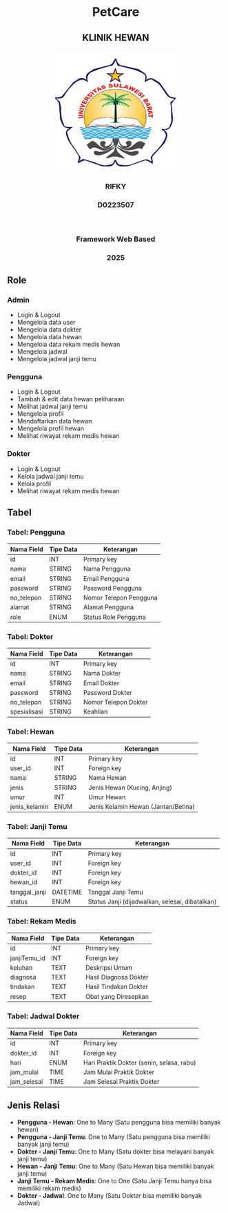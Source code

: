 # <p align="center" style="margin-bottom: 0px;">PetCare</p>
## <p align="center" style="margin-top: 0;">KLINIK HEWAN</p>

<p align="center">
  <img src="LOGO-UNSULBAR.png" width="300" alt="Deskripsi gambar" />
</p>

### <p align="center">RIFKY</p>
### <p align="center">D0223507</p></br>
### <p align="center">Framework Web Based</p>
### <p align="center">2025</p>

## Role

### Admin
- Login & Logout
- Mengelola data user
- Mengelola data dokter
- Mengelola data hewan
- Mengelola data rekam medis hewan
- Mengelola jadwal
- Mengelola jadwal janji temu

### Pengguna
- Login & Logout
- Tambah & edit data hewan peliharaan
- Melihat jadwal janji temu
- Mengelola profil
- Mendaftarkan data hewan
- Mengelola profil hewan
- Melihat riwayat rekam medis hewan

### Dokter
- Login & Logout
- Kelola jadwal janji temu
- Kelola profil
- Melihat riwayat rekam medis hewan

## Tabel

### Tabel: Pengguna
| Nama Field | Tipe Data | Keterangan                     |
|------------|-----------|--------------------------------|
| id         | INT       | Primary key                    |
| nama       | STRING    | Nama Pengguna                  |
| email      | STRING    | Email Pengguna                 |
| password   | STRING    | Password Pengguna              |
| no_telepon | STRING    | Nomor Telepon Pengguna         |
| alamat     | STRING    | Alamat Pengguna                |
| role       | ENUM      | Status Role Pengguna           |

### Tabel: Dokter
| Nama Field | Tipe Data | Keterangan                     |
|------------|-----------|--------------------------------|
| id         | INT       | Primary key                    |
| nama       | STRING    | Nama Dokter                    |
| email      | STRING    | Email Dokter                   |
| password   | STRING    | Password Dokter                |
| no_telepon | STRING    | Nomor Telepon Dokter           |
| spesialisasi | STRING  | Keahlian                       |

### Tabel: Hewan
| Nama Field | Tipe Data | Keterangan                     |
|------------|-----------|--------------------------------|
| id         | INT       | Primary key                    |
| user_id    | INT       | Foreign key                    |
| nama       | STRING    | Nama Hewan                     |
| jenis      | STRING    | Jenis Hewan (Kucing, Anjing)  |
| umur       | INT       | Umur Hewan                     |
| jenis_kelamin | ENUM   | Jenis Kelamin Hewan (Jantan/Betina) |

### Tabel: Janji Temu
| Nama Field | Tipe Data | Keterangan                     |
|------------|-----------|--------------------------------|
| id         | INT       | Primary key                    |
| user_id    | INT       | Foreign key                    |
| dokter_id  | INT       | Foreign key                    |
| hewan_id   | INT       | Foreign key                    |
| tanggal_janji | DATETIME | Tanggal Janji Temu          |
| status     | ENUM      | Status Janji (dijadwalkan, selesai, dibatalkan) |

### Tabel: Rekam Medis
| Nama Field | Tipe Data | Keterangan                     |
|------------|-----------|--------------------------------|
| id         | INT       | Primary key                    |
| janjiTemu_id | INT     | Foreign key                    |
| keluhan    | TEXT      | Deskripsi Umum                 |
| diagnosa   | TEXT      | Hasil Diagnosa Dokter          |
| tindakan    | TEXT      | Hasil Tindakan Dokter          |
| resep      | TEXT      | Obat yang Diresepkan           |

### Tabel: Jadwal Dokter
| Nama Field | Tipe Data | Keterangan                     |
|------------|-----------|--------------------------------|
| id         | INT       | Primary key                    |
| dokter_id  | INT       | Foreign key                    |
| hari       | ENUM      | Hari Praktik Dokter (senin, selasa, rabu) |
| jam_mulai  | TIME      | Jam Mulai Praktik Dokter      |
| jam_selesai| TIME      | Jam Selesai Praktik Dokter    |

## Jenis Relasi
- **Pengguna - Hewan**: One to Many (Satu pengguna bisa memiliki banyak hewan)
- **Pengguna - Janji Temu**: One to Many (Satu pengguna bisa memiliki banyak janji temu)
- **Dokter - Janji Temu**: One to Many (Satu dokter bisa melayani banyak janji temu)
- **Hewan - Janji Temu**: One to Many (Satu Hewan bisa memiliki banyak janji temu)
- **Janji Temu - Rekam Medis**: One to One (Satu Janji Temu hanya bisa memiliki rekam medis)
- **Dokter - Jadwal**: One to Many (Satu Dokter bisa memiliki banyak Jadwal)

